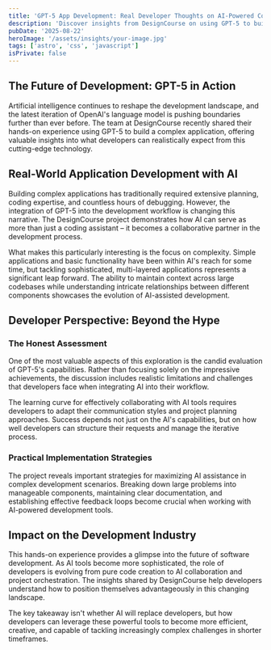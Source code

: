 ```yaml
---
title: 'GPT-5 App Development: Real Developer Thoughts on AI-Powered Coding'
description: 'Discover insights from DesignCourse on using GPT-5 to build complex applications and what this means for modern developers. Learn about the practical applications and limitations of AI in real-world development projects.'
pubDate: '2025-08-22'
heroImage: '/assets/insights/your-image.jpg'
tags: ['astro', 'css', 'javascript']
isPrivate: false
---
```


## The Future of Development: GPT-5 in Action

Artificial intelligence continues to reshape the development landscape, and the latest iteration of OpenAI's language model is pushing boundaries further than ever before. The team at DesignCourse recently shared their hands-on experience using GPT-5 to build a complex application, offering valuable insights into what developers can realistically expect from this cutting-edge technology.

## Real-World Application Development with AI

Building complex applications has traditionally required extensive planning, coding expertise, and countless hours of debugging. However, the integration of GPT-5 into the development workflow is changing this narrative. The DesignCourse project demonstrates how AI can serve as more than just a coding assistant – it becomes a collaborative partner in the development process.

What makes this particularly interesting is the focus on complexity. Simple applications and basic functionality have been within AI's reach for some time, but tackling sophisticated, multi-layered applications represents a significant leap forward. The ability to maintain context across large codebases while understanding intricate relationships between different components showcases the evolution of AI-assisted development.

## Developer Perspective: Beyond the Hype

### The Honest Assessment

One of the most valuable aspects of this exploration is the candid evaluation of GPT-5's capabilities. Rather than focusing solely on the impressive achievements, the discussion includes realistic limitations and challenges that developers face when integrating AI into their workflow.

The learning curve for effectively collaborating with AI tools requires developers to adapt their communication styles and project planning approaches. Success depends not just on the AI's capabilities, but on how well developers can structure their requests and manage the iterative process.

### Practical Implementation Strategies

The project reveals important strategies for maximizing AI assistance in complex development scenarios. Breaking down large problems into manageable components, maintaining clear documentation, and establishing effective feedback loops become crucial when working with AI-powered development tools.

## Impact on the Development Industry

This hands-on experience provides a glimpse into the future of software development. As AI tools become more sophisticated, the role of developers is evolving from pure code creation to AI collaboration and project orchestration. The insights shared by DesignCourse help developers understand how to position themselves advantageously in this changing landscape.

The key takeaway isn't whether AI will replace developers, but how developers can leverage these powerful tools to become more efficient, creative, and capable of tackling increasingly complex challenges in shorter timeframes.
